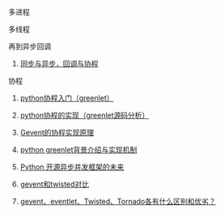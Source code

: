 多进程

多线程

再到异步回调

1. [同步与异步，回调与协程](http://www.cnblogs.com/xybaby/p/6406191.html)

协程

1. [python协程入门（greenlet）](http://blog.csdn.net/fjslovejhl/article/details/38821673)

2. [python协程的实现（greenlet源码分析）](http://blog.csdn.net/fjslovejhl/article/details/38824963)

3. [Gevent的协程实现原理](http://blog.csdn.net/fjslovejhl/article/details/39007831)

4. [python greenlet背景介绍与实现机制](http://blog.jobbole.com/77240/)

4. [Python 开源异步并发框架的未来](https://segmentfault.com/a/1190000000471602)

5. [gevent和twisted对比](http://blog.csdn.net/qq_17612199/article/details/51111440)

6. [gevent、eventlet、Twisted、Tornado各有什么区别和优劣？](https://www.zhihu.com/question/42762014)